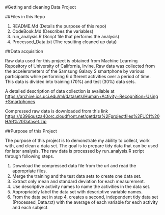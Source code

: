 #Getting and cleaning Data Project

##Files in this Repo

1. README.Md  (Details the purpose of this repo)
2. CodeBook.Md (Describes the variables)
3. run_analysis.R (Script file that performs the analysis)
4. Processed_Data.txt (The resulting cleaned up data)

##Data acquisition 

Raw data used for this project is obtained from Machine Learning Repository of University of California, Irvine. Raw data was collected from the accelerometers of the Samsung Galaxy S smartphone by various participants while performing 6 different activities over a period of time. This data is divided into training (70%) and test (30%) data sets. 

A detailed description of data collection is available at
https://archive.ics.uci.edu/ml/datasets/Human+Activity+Recognition+Using+Smartphones

Compressed raw data is downloaded from this link
https://d396qusza40orc.cloudfront.net/getdata%2Fprojectfiles%2FUCI%20HAR%20Dataset.zip 

##Purpose of this Project

The purpose of this project is to demonstrate my ability to collect, work with, and clean a data set. The goal is to prepare tidy data that can be used for later analysis. The raw data is processed by run_analysis.R script through following steps. 

1. Download the compressed data file from the url and read the appropriate files. 
2. Merge the training and the test data sets to create one data set.
3. Extract only mean and standard deviation for each measurement. 
4. Use descriptive activity names to name the activities in the data set.
5. Appropriately label the data set with descriptive variable names. 
6. From the data set in step 4, creates a second, independent tidy data set (Processed_Data.txt) with the average of each variable for each activity and each subject.


